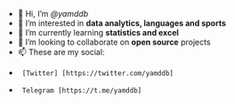 - 👋 Hi, I’m *@yamddb*
- 👀 I’m interested in **data analytics, languages and sports**
- 🌱 I’m currently learning **statistics and excel**
- 💞️ I’m looking to collaborate on **open source** projects
- 📫 These are my social:
-      [Twitter] [https://twitter.com/yamddb]
-      Telegram [https://t.me/yamddb]

<!---
yamddb/yamddb is a ✨ special ✨ repository because its `README.md` (this file) appears on your GitHub profile.
You can click the Preview link to take a look at your changes.
--->
